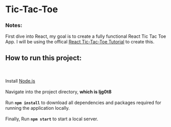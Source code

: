 # Tic-Tac-Toe

### Notes:

First dive into React, my goal is to create a fully functional React Tic Tac Toe App. I will be using the offical [React Tic-Tac-Toe Tutorial](https://react.dev/learn/tutorial-tic-tac-toe#setup-for-the-tutorial) to create this.

## How to run this project:

<br><br>
Install [Node.js](https://nodejs.org/en)
<br><br>
Navigate into the project directory, <strong>which is ljg0t8</strong>
<br><br>
Run <strong>`npm install`</strong> to download all dependencies and packages required for running the application locally.
<br><br>
Finally, Run <strong>`npm start`</strong> to start a local server.
